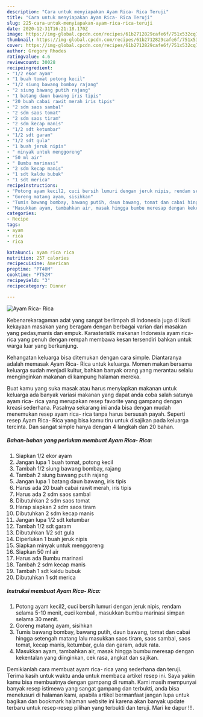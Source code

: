 ```yaml
---
description: "Cara untuk menyiapakan Ayam Rica- Rica Teruji"
title: "Cara untuk menyiapakan Ayam Rica- Rica Teruji"
slug: 225-cara-untuk-menyiapakan-ayam-rica-rica-teruji
date: 2020-12-31T16:21:18.170Z
image: https://img-global.cpcdn.com/recipes/61b2712829cafe6f/751x532cq70/ayam-rica-rica-foto-resep-utama.jpg
thumbnail: https://img-global.cpcdn.com/recipes/61b2712829cafe6f/751x532cq70/ayam-rica-rica-foto-resep-utama.jpg
cover: https://img-global.cpcdn.com/recipes/61b2712829cafe6f/751x532cq70/ayam-rica-rica-foto-resep-utama.jpg
author: Gregory Rhodes
ratingvalue: 4.6
reviewcount: 30028
recipeingredient:
- "1/2 ekor ayam"
- "1 buah tomat potong kecil"
- "1/2 siung bawang bombay rajang"
- "2 siung bawang putih rajang"
- "1 batang daun bawang iris tipis"
- "20 buah cabai rawit merah iris tipis"
- "2 sdm saos sambal"
- "2 sdm saos tomat"
- "2 sdm saos tiram"
- "2 sdm kecap manis"
- "1/2 sdt ketumbar"
- "1/2 sdt garam"
- "1/2 sdt gula"
- "1 buah jeruk nipis"
- " minyak untuk menggoreng"
- "50 ml air"
- " Bumbu marinasi"
- "2 sdm kecap manis"
- "1 sdt kaldu bubuk"
- "1 sdt merica"
recipeinstructions:
- "Potong ayam kecil2, cuci bersih lumuri dengan jeruk nipis, rendam selama 5-10 menit, cuci kembali, masukkan bumbu marinasi simpan selama 30 menit."
- "Goreng matang ayam, sisihkan"
- "Tumis bawang bombay, bawang putih, daun bawang, tomat dan cabai hingga setengah matang lalu masukkan saos tiram, saos sambal, saos tomat, kecap manis, ketumbar, gula dan garam, aduk rata."
- "Masukkan ayam, tambahkan air, masak hingga bumbu meresap dengan kekentalan yang diinginkan, cek rasa, angkat dan sajikan."
categories:
- Recipe
tags:
- ayam
- rica
- rica

katakunci: ayam rica rica 
nutrition: 257 calories
recipecuisine: American
preptime: "PT40M"
cooktime: "PT52M"
recipeyield: "3"
recipecategory: Dinner

---
```



![Ayam Rica- Rica](https://img-global.cpcdn.com/recipes/61b2712829cafe6f/751x532cq70/ayam-rica-rica-foto-resep-utama.jpg)

Kebenarekaragaman adat yang sangat berlimpah di Indonesia juga di ikuti kekayaan masakan yang beragam dengan berbagai varian dari masakan yang pedas,manis dan empuk. Karasteristik makanan Indonesia ayam rica- rica yang penuh dengan rempah membawa kesan tersendiri bahkan untuk warga luar yang berkunjung.




Kehangatan keluarga bisa ditemukan dengan cara simple. Diantaranya adalah memasak Ayam Rica- Rica untuk keluarga. Momen makan bersama keluarga sudah menjadi kultur, bahkan banyak orang yang merantau selalu menginginkan makanan di kampung halaman mereka.

Buat kamu yang suka masak atau harus menyiapkan makanan untuk keluarga ada banyak variasi makanan yang dapat anda coba salah satunya ayam rica- rica yang merupakan resep favorite yang gampang dengan kreasi sederhana. Pasalnya sekarang ini anda bisa dengan mudah menemukan resep ayam rica- rica tanpa harus bersusah payah.
Seperti resep Ayam Rica- Rica yang bisa kamu tiru untuk disajikan pada keluarga tercinta. Dan sangat simple hanya dengan 4 langkah dan 20 bahan.


<!--inarticleads1-->

##### Bahan-bahan yang perlukan membuat Ayam Rica- Rica:

1. Siapkan 1/2 ekor ayam
1. Jangan lupa 1 buah tomat, potong kecil
1. Tambah 1/2 siung bawang bombay, rajang
1. Tambah 2 siung bawang putih rajang
1. Jangan lupa 1 batang daun bawang, iris tipis
1. Harus ada 20 buah cabai rawit merah, iris tipis
1. Harus ada 2 sdm saos sambal
1. Dibutuhkan 2 sdm saos tomat
1. Harap siapkan 2 sdm saos tiram
1. Dibutuhkan 2 sdm kecap manis
1. Jangan lupa 1/2 sdt ketumbar
1. Tambah 1/2 sdt garam
1. Dibutuhkan 1/2 sdt gula
1. Diperlukan 1 buah jeruk nipis
1. Siapkan  minyak untuk menggoreng
1. Siapkan 50 ml air
1. Harus ada  Bumbu marinasi
1. Tambah 2 sdm kecap manis
1. Tambah 1 sdt kaldu bubuk
1. Dibutuhkan 1 sdt merica




<!--inarticleads2-->

##### Instruksi membuat  Ayam Rica- Rica:

1. Potong ayam kecil2, cuci bersih lumuri dengan jeruk nipis, rendam selama 5-10 menit, cuci kembali, masukkan bumbu marinasi simpan selama 30 menit.
1. Goreng matang ayam, sisihkan
1. Tumis bawang bombay, bawang putih, daun bawang, tomat dan cabai hingga setengah matang lalu masukkan saos tiram, saos sambal, saos tomat, kecap manis, ketumbar, gula dan garam, aduk rata.
1. Masukkan ayam, tambahkan air, masak hingga bumbu meresap dengan kekentalan yang diinginkan, cek rasa, angkat dan sajikan.




Demikianlah cara membuat ayam rica- rica yang sederhana dan teruji. Terima kasih untuk waktu anda untuk membaca artikel resep ini. Saya yakin kamu bisa membuatnya dengan gampang di rumah. Kami masih mempunyai banyak resep istimewa yang sangat gampang dan terbukti, anda bisa menelusuri di halaman kami, apabila artikel bermanfaat jangan lupa untuk bagikan dan bookmark halaman website ini karena akan banyak update terbaru untuk resep-resep pilihan yang terbukti dan teruji. Mari ke dapur !!!. 
